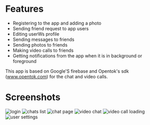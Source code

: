 # Features

- Registering to the app and adding a photo
- Sending friend request to app users
- Editing userWs profile
- Sending messages to friends
- Sending photos to friends
- Making video calls to friends
- Getting notifications from the app when it is in background or foreground

This app is based on Google'S firebase and Opentok's sdk (www.opentok.com) for the chat and video calls.

# Screenshots

![login](https://user-images.githubusercontent.com/42380097/45501155-20977700-b789-11e8-9c3c-b01e05155bef.jpg)
![chats list](https://user-images.githubusercontent.com/42380097/45501154-20977700-b789-11e8-82f2-14570e582bd6.jpg)
![chat page](https://user-images.githubusercontent.com/42380097/45501153-20977700-b789-11e8-84f8-de85b3cfe855.jpg)
![video chat](https://user-images.githubusercontent.com/42380097/45501151-1ffee080-b789-11e8-83ad-8cd309d5d1c6.jpg)
![video call loading](https://user-images.githubusercontent.com/42380097/45501149-1ffee080-b789-11e8-8464-1d2bdbecac5a.jpg)
![user settings](https://user-images.githubusercontent.com/42380097/45501148-1ffee080-b789-11e8-98ae-44ab4b825046.jpg)
